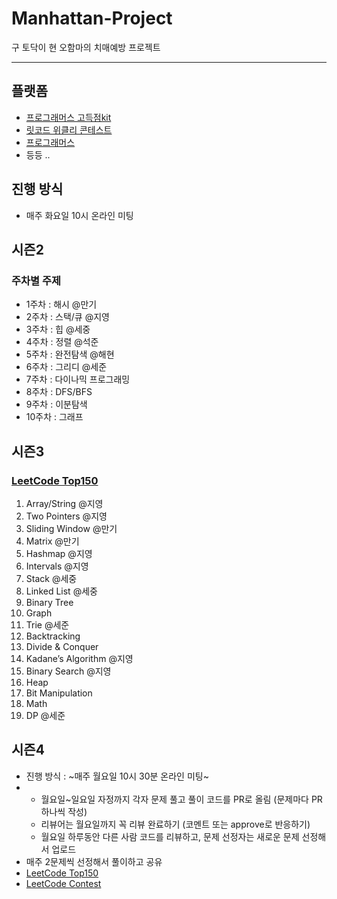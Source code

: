 # Manhattan-Project
구 토닥이 현 오함마의 치매예방 프로젝트

--- 

## 플랫폼
- [프로그래머스 고득점kit](https://school.programmers.co.kr/learn/challenges?tab=algorithm_practice_kit)
- [릿코드 위클리 콘테스트](https://leetcode.com/contest/weekly-contest-361/)
- [프로그래머스](https://school.programmers.co.kr/learn/challenges?order=acceptance_desc&page=1)
- 등등 .. 


## 진행 방식
- 매주 화요일 10시 온라인 미팅

## 시즌2 
### 주차별 주제
- 1주차 : 해시 @만기
- 2주차 : 스택/큐 @지영
- 3주차 : 힙 @세중
- 4주차 : 정렬 @석준
- 5주차 : 완전탐색 @해현
- 6주차 : 그리디 @세준
- 7주차 : 다이나믹 프로그래밍
- 8주차 : DFS/BFS
- 9주차 : 이분탐색
- 10주차 : 그래프

## 시즌3
### [LeetCode Top150](https://leetcode.com/studyplan/top-interview-150/)
1. Array/String @지영
2. Two Pointers @지영
3. Sliding Window @만기
4. Matrix @만기
5. Hashmap @지영
6. Intervals @지영
7. Stack @세중
8. Linked List @세중
9. Binary Tree
10. Graph
11. Trie @세준
12. Backtracking
13. Divide & Conquer
14. Kadane’s Algorithm @지영
15. Binary Search @지영
16. Heap 
17. Bit Manipulation
18. Math
19. DP @세준

## 시즌4
- 진행 방식 : ~매주 월요일 10시 30분 온라인 미팅~
- - 월요일~일요일 자정까지 각자 문제 풀고 풀이 코드를 PR로 올림 (문제마다 PR 하나씩 작성)
  - 리뷰어는 월요일까지 꼭 리뷰 완료하기 (코멘트 또는 approve로 반응하기)
  - 월요일 하루동안 다른 사람 코드를 리뷰하고, 문제 선정자는 새로운 문제 선정해서 업로드
- 매주 2문제씩 선정해서 풀이하고 공유
- [LeetCode Top150](https://leetcode.com/studyplan/top-interview-150/)
- [LeetCode Contest](https://leetcode.com/contest/)
